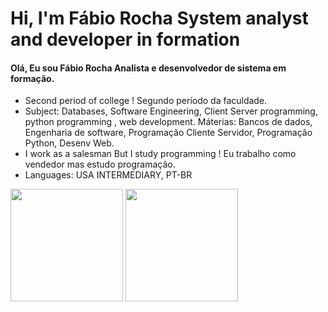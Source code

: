# Hi, I'm Fábio Rocha System analyst and developer in formation
#### Olá, Eu sou Fábio Rocha Analista e desenvolvedor de sistema em formação.

- Second period of college ! Segundo período da faculdade.
- Subject: Databases, Software Engineering, Client Server programming, python programming , web development.
Máterias: Bancos de dados, Engenharia de software, Programação Cliente Servidor, Programação Python, Desenv Web.
- I work as a salesman But I study programming ! Eu trabalho como vendedor mas estudo programação.
- Languages: USA INTERMEDIARY, PT-BR

<div>
<img height="180em" src="https://github-readme-stats.vercel.app/api?username=Fabiorocharb&show_icons=true&theme=tokyonight"/>
<img height="180em" src="https://github-readme-stats.vercel.app/api/top-langs/?username=Fabiorocharb&layout=compact&theme=tokyonight"/>
</div>
